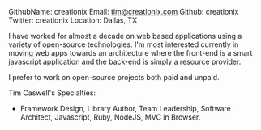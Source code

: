 GithubName:   creationix
Email:    tim@creationix.com
Github: creationix
Twitter: creationix
Location: Dallas, TX

I have worked for almost a decade on web based applications using a variety of open-source technologies. I'm most interested currently in moving web apps towards an architecture where the front-end is a smart javascript application and the back-end is simply a resource provider.

I prefer to work on open-source projects both paid and unpaid.

Tim Caswell's Specialties:

 - Framework Design, Library Author, Team Leadership, Software Architect,  Javascript, Ruby, NodeJS, MVC in Browser.